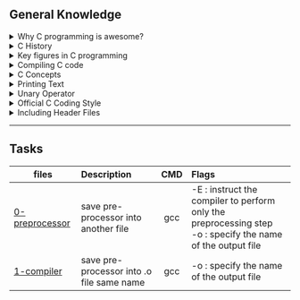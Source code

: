 ## General Knowledge
<details>
<summary> Why C programming is awesome?</summary>

 #### **C programming is awesome for several reasons:**

1. Portability: C code can be easily ported to different platforms and operating systems without any modifications.
2. Efficiency: C is a low-level language that can be compiled into efficient machine code, making it ideal for system programming and other performance-critical applications.
3. Flexibility: C provides a lot of control over the hardware and memory, allowing programmers to create complex programs with precise control over how the code is executed.
4. Large community: C has a large community of developers who have written a vast amount of code libraries, making it easier to solve problems and write efficient programs.
</details>
<details>
<summary> C History </summary>
C was invented by Dennis Ritchie at Bell Labs in the early 1970s. Ritchie was also one of the co-creators of the Unix operating system.
</details>
<details>
<summary> Key figures in C programming </summary>
- Dennis Ritchie and Brian Kernighan are both computer scientists who worked together at Bell Labs. They co-authored the book "The C Programming Language," which is still considered a seminal work on C programming.
<br> - Linus Torvalds is the creator of the Linux operating system, which was written in C.
</details>
<details>
<summary> Compiling C code </summary>
*-* When you type `gcc main.c` in a terminal window, the GNU C Compiler (gcc) will compile the source code in the file "main.c" and create an executable file with the same name.
<br>*-* The default program name when compiling with gcc is "a.out".
<br>*-* To compile a C program using gcc, you can use the command `gcc source_file.c -o output_file`. This will create an executable file named "output_file" from the source code in "source_file.c".

</details>
<details>
<summary> C Concepts </summary>
- The entry point is the point in the program where the execution begins. In a C program, the entry point is the main function.
<br>- The main function is the starting point of a C program. It is where the program begins executing and typically contains the program's primary logic.
<br>- The return value of the main function influences the return value of the program. A return value of 0 indicates that the program executed successfully, while a non-zero value indicates an error or abnormal termination. The specific values returned by the main function can be used to provide additional information about the nature of the error or termination.
</details>
<details>
<summary> Printing Text </summary>
- To print text in C, you can use the `printf`, `puts`, and `putchar` functions. 
<br>- The `printf` function is used to print formatted text, while the `puts` function is used to print a string of text with a newline character at the end. 
<br>- The `putchar` function is used to print a single character.
</details>
<details>
<summary>  Unary Operator </summary>
- You can use the `sizeof` unary operator to get the size of a specific type. For example, `sizeof(int)` will return the size of an integer in bytes.
</details>
<details>
<summary> Official C Coding Style </summary>
- The official C coding style is defined by the C Programming Language book, which was co-authored by Brian Kernighan and Dennis Ritchie.
<br>- To check your code against this style, you can use the `betty-style` tool.
</details>
<details>
<summary> Including Header Files </summary>
- To find the right header to include in your source code when using a standard library function, you can consult the documentation for that function or library. 
<br>- Typically, the required header file will be listed in the documentation.
</details>

___

## Tasks

| files                                   | Description                          | CMD   |                                Flags                                  |
| --------------------------------------- |:------------------------------------|:-----:| :---------------------------------------------------------------------|
| [0-preprocessor](0-preprocessor)     | save pre-processor into another file |  gcc  | -E : instruct the compiler to perform only the preprocessing step <br>-o : specify the name of the output file                               
| [1-compiler](1-compiler)| save pre-processor into .o file same name| gcc|-o : specify the name of the output file
